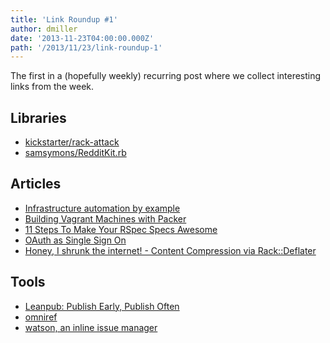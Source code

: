 ```yaml
---
title: 'Link Roundup #1'
author: dmiller
date: '2013-11-23T04:00:00.000Z'
path: '/2013/11/23/link-roundup-1'
---
```


The first in a (hopefully weekly) recurring post where we collect interesting
links from the week.

<!-- end excerpt -->

## Libraries

- [kickstarter/rack-attack](https://github.com/kickstarter/rack-attack)
- [samsymons/RedditKit.rb](https://github.com/samsymons/RedditKit.rb)

## Articles

- [Infrastructure automation by example](https://practicingruby.com/articles/infrastructure-automation?u=c94a53804e)
- [Building Vagrant Machines with Packer](http://blog.codeship.io/2013/11/07/building-vagrant-machines-with-packer.html)
- [11 Steps To Make Your RSpec Specs Awesome](http://railsadventures.wordpress.com/2013/09/25/11-steps-to-make-your-rspec-specs-awesome/)
- [OAuth as Single Sign On](https://blog.heroku.com/archives/2013/11/14/oauth-sso)
- [Honey, I shrunk the internet! - Content Compression via Rack::Deflater](http://robots.thoughtbot.com/content-compression-with-rack-deflater/)

## Tools

- [Leanpub: Publish Early, Publish Often](https://leanpub.com/)
- [omniref](http://www.omniref.com/)
- [watson, an inline issue manager](http://goosecode.com/watson/)

